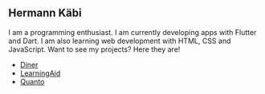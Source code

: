 ## Hermann Käbi
I am a programming enthusiast. I am currently developing apps with Flutter and Dart.
I am also learning web development with HTML, CSS and JavaScript.
Want to see my projects? Here they are!

* [Diner](https://hermannkabi.github.io/diner)
* [LearningAid](https://hermannkabi.github.io/learningaid)
* [Quanto](https://hermannkabi.github.io/quanto)


